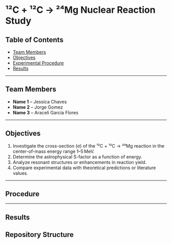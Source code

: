 # ¹²C + ¹²C → ²⁴Mg Nuclear Reaction Study

## Table of Contents
- [Team Members](#team-members)
- [Objectives](#objectives)
- [Experimental Procedure](#experimental-procedure)
- [Results](#results)

---

## Team Members
- **Name 1** – Jessica Chaves
- **Name 2** – Jorge Gomez
- **Name 3** – Araceli Garcia Flores

---

## Objectives
1. Investigate the cross-section (σ) of the ¹²C + ¹²C → ²⁴Mg reaction in the center-of-mass energy range 1–5 MeV.
2. Determine the astrophysical S-factor as a function of energy.
3. Analyze resonant structures or enhancements in reaction yield.
4. Compare experimental data with theoretical predictions or literature values.

---

## Procedure


---

## Results


## Repository Structure
